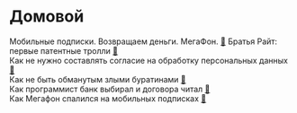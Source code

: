 # Домовой

Мобильные подписки. Возвращаем деньги. МегаФон. [&#128279;](https://pikabu.ru/story/mobilnyie_podpiski_vozvrashchaem_dengi_megafon_2948091)
Братья Райт: первые патентные тролли [&#128279;](  https://habr.com/ru/post/476374/    ) <br>
Как не нужно составлять согласие на обработку персональных данных [&#128279;]( https://habr.com/ru/company/ic-dv/blog/474116/  ) <br>
Как не быть обманутым злыми буратинами [&#128279;]( https://habr.com/ru/post/284510/ ) <br>
Как программист банк выбирал и договора читал [&#128279;]( https://habr.com/ru/post/464621/) <br>
Как Мегафон спалился на мобильных подписках [&#128279;]( https://habr.com/ru/post/448530/ ) <br>
